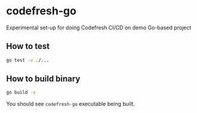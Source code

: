 # codefresh-go

Experimental set-up for doing Codefresh CI/CD on demo Go-based project

## How to test

```bash
go test -v ./...
```

## How to build binary

```bash
go build -v
```

You should see `codefresh-go` executable being built.
